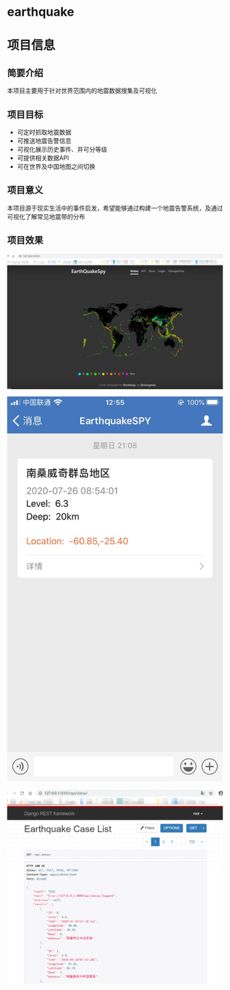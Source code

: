 # earthquake
# 项目信息

## 简要介绍

本项目主要用于针对世界范围内的地震数据搜集及可视化

## 项目目标

- 可定时抓取地震数据
- 可推送地震告警信息
- 可视化展示历史事件、并可分等级
- 可提供相关数据API
- 可在世界及中国地图之间切换

## 项目意义

本项目源于现实生活中的事件启发，希望能够通过构建一个地震告警系统，及通过可视化了解常见地震带的分布

## 项目效果
![全球态势图](media/%E5%85%A8%E7%90%83%E6%80%81%E5%8A%BF%E5%9B%BE.jpg)

![微信通知](media/%E5%BE%AE%E4%BF%A1%E9%80%9A%E7%9F%A5.jpg)

![事件api](media/api%E6%95%B0%E6%8D%AE%E6%98%BE%E7%A4%BA.jpg)
